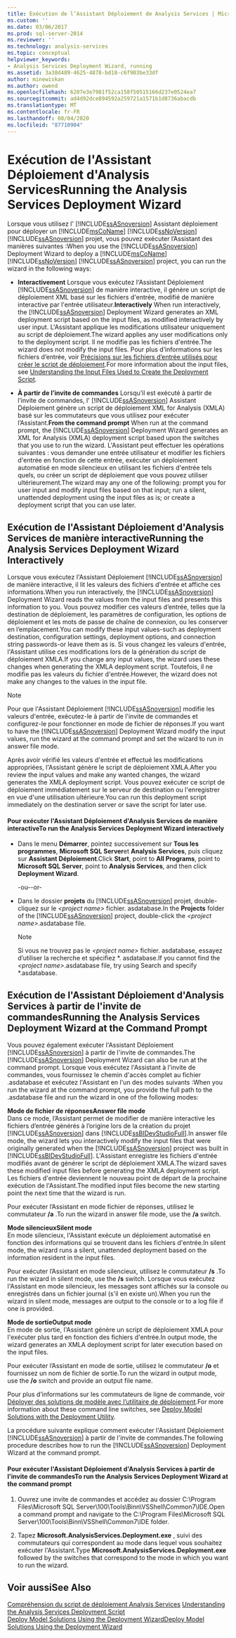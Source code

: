```yaml
---
title: Exécution de l’Assistant Déploiement de Analysis Services | Microsoft Docs
ms.custom: ''
ms.date: 03/06/2017
ms.prod: sql-server-2014
ms.reviewer: ''
ms.technology: analysis-services
ms.topic: conceptual
helpviewer_keywords:
- Analysis Services Deployment Wizard, running
ms.assetid: 3a38d489-4625-4878-bd18-c6f903be33df
author: minewiskan
ms.author: owend
ms.openlocfilehash: 6207e3e7981f52ca158f50515166d237e0524ea7
ms.sourcegitcommit: ad4d92dce894592a259721a1571b1d8736abacdb
ms.translationtype: MT
ms.contentlocale: fr-FR
ms.lasthandoff: 08/04/2020
ms.locfileid: "87710904"
---
```

# <a name="running-the-analysis-services-deployment-wizard"></a><span data-ttu-id="885d2-102">Exécution de l'Assistant Déploiement d'Analysis Services</span><span class="sxs-lookup"><span data-stu-id="885d2-102">Running the Analysis Services Deployment Wizard</span></span>
  <span data-ttu-id="885d2-103">Lorsque vous utilisez l' [!INCLUDE[ssASnoversion](../../includes/ssasnoversion-md.md)] Assistant déploiement pour déployer un [!INCLUDE[msCoName](../../includes/msconame-md.md)] [!INCLUDE[ssNoVersion](../../includes/ssnoversion-md.md)] [!INCLUDE[ssASnoversion](../../includes/ssasnoversion-md.md)] projet, vous pouvez exécuter l’Assistant des manières suivantes :</span><span class="sxs-lookup"><span data-stu-id="885d2-103">When you use the [!INCLUDE[ssASnoversion](../../includes/ssasnoversion-md.md)] Deployment Wizard to deploy a [!INCLUDE[msCoName](../../includes/msconame-md.md)] [!INCLUDE[ssNoVersion](../../includes/ssnoversion-md.md)] [!INCLUDE[ssASnoversion](../../includes/ssasnoversion-md.md)] project, you can run the wizard in the following ways:</span></span>  
  
-   <span data-ttu-id="885d2-104">**Interactivement** Lorsque vous exécutez l'Assistant Déploiement [!INCLUDE[ssASnoversion](../../includes/ssasnoversion-md.md)] de manière interactive, il génère un script de déploiement XML basé sur les fichiers d'entrée, modifié de manière interactive par l'entrée utilisateur.</span><span class="sxs-lookup"><span data-stu-id="885d2-104">**Interactively** When run interactively, the [!INCLUDE[ssASnoversion](../../includes/ssasnoversion-md.md)] Deployment Wizard generates an XML deployment script based on the input files, as modified interactively by user input.</span></span> <span data-ttu-id="885d2-105">L'Assistant applique les modifications utilisateur uniquement au script de déploiement.</span><span class="sxs-lookup"><span data-stu-id="885d2-105">The wizard applies any user modifications only to the deployment script.</span></span> <span data-ttu-id="885d2-106">Il ne modifie pas les fichiers d'entrée.</span><span class="sxs-lookup"><span data-stu-id="885d2-106">The wizard does not modify the input files.</span></span> <span data-ttu-id="885d2-107">Pour plus d’informations sur les fichiers d’entrée, voir [Précisions sur les fichiers d’entrée utilisés pour créer le script de déploiement](deployment-script-files-input-used-to-create-deployment-script.md).</span><span class="sxs-lookup"><span data-stu-id="885d2-107">For more information about the input files, see [Understanding the Input Files Used to Create the Deployment Script](deployment-script-files-input-used-to-create-deployment-script.md).</span></span>  
  
-   <span data-ttu-id="885d2-108">**À partir de l’invite de commandes** Lorsqu’il est exécuté à partir de l’invite de commandes, l' [!INCLUDE[ssASnoversion](../../includes/ssasnoversion-md.md)] Assistant Déploiement génère un script de déploiement XML for Analysis (XMLA) basé sur les commutateurs que vous utilisez pour exécuter l’Assistant.</span><span class="sxs-lookup"><span data-stu-id="885d2-108">**From the command prompt** When run at the command prompt, the [!INCLUDE[ssASnoversion](../../includes/ssasnoversion-md.md)] Deployment Wizard generates an XML for Analysis (XMLA) deployment script based upon the switches that you use to run the wizard.</span></span> <span data-ttu-id="885d2-109">L'Assistant peut effectuer les opérations suivantes : vous demander une entrée utilisateur et modifier les fichiers d'entrée en fonction de cette entrée, exécuter un déploiement automatisé en mode silencieux en utilisant les fichiers d'entrée tels quels, ou créer un script de déploiement que vous pouvez utiliser ultérieurement.</span><span class="sxs-lookup"><span data-stu-id="885d2-109">The wizard may any one of the following: prompt you for user input and modify input files based on that input; run a silent, unattended deployment using the input files as is; or create a deployment script that you can use later.</span></span>  
  
## <a name="running-the-analysis-services-deployment-wizard-interactively"></a><span data-ttu-id="885d2-110">Exécution de l'Assistant Déploiement d'Analysis Services de manière interactive</span><span class="sxs-lookup"><span data-stu-id="885d2-110">Running the Analysis Services Deployment Wizard Interactively</span></span>  
 <span data-ttu-id="885d2-111">Lorsque vous exécutez l'Assistant Déploiement [!INCLUDE[ssASnoversion](../../includes/ssasnoversion-md.md)] de manière interactive, il lit les valeurs des fichiers d'entrée et affiche ces informations.</span><span class="sxs-lookup"><span data-stu-id="885d2-111">When you run interactively, the [!INCLUDE[ssASnoversion](../../includes/ssasnoversion-md.md)] Deployment Wizard reads the values from the input files and presents this information to you.</span></span> <span data-ttu-id="885d2-112">Vous pouvez modifier ces valeurs d’entrée, telles que la destination de déploiement, les paramètres de configuration, les options de déploiement et les mots de passe de chaîne de connexion, ou les conserver en l’emplacement.</span><span class="sxs-lookup"><span data-stu-id="885d2-112">You can modify these input values-such as deployment destination, configuration settings, deployment options, and connection string passwords-or leave them as is.</span></span> <span data-ttu-id="885d2-113">Si vous changez les valeurs d'entrée, l'Assistant utilise ces modifications lors de la génération du script de déploiement XMLA.</span><span class="sxs-lookup"><span data-stu-id="885d2-113">If you change any input values, the wizard uses these changes when generating the XMLA deployment script.</span></span> <span data-ttu-id="885d2-114">Toutefois, il ne modifie pas les valeurs du fichier d'entrée.</span><span class="sxs-lookup"><span data-stu-id="885d2-114">However, the wizard does not make any changes to the values in the input file.</span></span>  
  
> [!NOTE]  
>  <span data-ttu-id="885d2-115">Pour que l'Assistant Déploiement [!INCLUDE[ssASnoversion](../../includes/ssasnoversion-md.md)] modifie les valeurs d'entrée, exécutez-le à partir de l'invite de commandes et configurez-le pour fonctionner en mode de fichier de réponses.</span><span class="sxs-lookup"><span data-stu-id="885d2-115">If you want to have the [!INCLUDE[ssASnoversion](../../includes/ssasnoversion-md.md)] Deployment Wizard modify the input values, run the wizard at the command prompt and set the wizard to run in answer file mode.</span></span>  
  
 <span data-ttu-id="885d2-116">Après avoir vérifié les valeurs d'entrée et effectué les modifications appropriées, l'Assistant génère le script de déploiement XMLA.</span><span class="sxs-lookup"><span data-stu-id="885d2-116">After you review the input values and make any wanted changes, the wizard generates the XMLA deployment script.</span></span> <span data-ttu-id="885d2-117">Vous pouvez exécuter ce script de déploiement immédiatement sur le serveur de destination ou l'enregistrer en vue d'une utilisation ultérieure.</span><span class="sxs-lookup"><span data-stu-id="885d2-117">You can run this deployment script immediately on the destination server or save the script for later use.</span></span>  
  
#### <a name="to-run-the-analysis-services-deployment-wizard-interactively"></a><span data-ttu-id="885d2-118">Pour exécuter l'Assistant Déploiement d'Analysis Services de manière interactive</span><span class="sxs-lookup"><span data-stu-id="885d2-118">To run the Analysis Services Deployment Wizard interactively</span></span>  
  
-   <span data-ttu-id="885d2-119">Dans le menu **Démarrer**, pointez successivement sur **Tous les programmes**, **Microsoft SQL Server**et **Analysis Services**, puis cliquez sur **Assistant Déploiement**.</span><span class="sxs-lookup"><span data-stu-id="885d2-119">Click **Start**, point to **All Programs**, point to **Microsoft SQL Server**, point to **Analysis Services**, and then click **Deployment Wizard**.</span></span>  
  
     <span data-ttu-id="885d2-120">-ou-</span><span class="sxs-lookup"><span data-stu-id="885d2-120">-or-</span></span>  
  
-   <span data-ttu-id="885d2-121">Dans le dossier **projets** du [!INCLUDE[ssASnoversion](../../includes/ssasnoversion-md.md)] projet, double-cliquez sur le *\<project name>* fichier. asdatabase.</span><span class="sxs-lookup"><span data-stu-id="885d2-121">In the **Projects** folder of the [!INCLUDE[ssASnoversion](../../includes/ssasnoversion-md.md)] project, double-click the *\<project name>*.asdatabase file.</span></span>  
  
    > [!NOTE]  
    >  <span data-ttu-id="885d2-122">Si vous ne trouvez pas le *\<project name>* fichier. asdatabase, essayez d’utiliser la recherche et spécifiez \*. asdatabase.</span><span class="sxs-lookup"><span data-stu-id="885d2-122">If you cannot find the *\<project name>*.asdatabase file, try using Search and specify \*.asdatabase.</span></span>  
  
## <a name="running-the-analysis-services-deployment-wizard-at-the-command-prompt"></a><span data-ttu-id="885d2-123">Exécution de l'Assistant Déploiement d'Analysis Services à partir de l'invite de commandes</span><span class="sxs-lookup"><span data-stu-id="885d2-123">Running the Analysis Services Deployment Wizard at the Command Prompt</span></span>  
 <span data-ttu-id="885d2-124">Vous pouvez également exécuter l'Assistant Déploiement [!INCLUDE[ssASnoversion](../../includes/ssasnoversion-md.md)] à partir de l'invite de commandes.</span><span class="sxs-lookup"><span data-stu-id="885d2-124">The [!INCLUDE[ssASnoversion](../../includes/ssasnoversion-md.md)] Deployment Wizard can also be run at the command prompt.</span></span> <span data-ttu-id="885d2-125">Lorsque vous exécutez l'Assistant à l'invite de commandes, vous fournissez le chemin d'accès complet au fichier .asdatabase et exécutez l'Assistant en l'un des modes suivants :</span><span class="sxs-lookup"><span data-stu-id="885d2-125">When you run the wizard at the command prompt, you provide the full path to the .asdatabase file and  run the wizard in one of the following modes:</span></span>  
  
 <span data-ttu-id="885d2-126">**Mode de fichier de réponses**</span><span class="sxs-lookup"><span data-stu-id="885d2-126">**Answer file mode**</span></span>  
 <span data-ttu-id="885d2-127">Dans ce mode, l’Assistant permet de modifier de manière interactive les fichiers d’entrée générés à l’origine lors de la création du projet [!INCLUDE[ssASnoversion](../../includes/ssasnoversion-md.md)] dans [!INCLUDE[ssBIDevStudioFull](../../includes/ssbidevstudiofull-md.md)].</span><span class="sxs-lookup"><span data-stu-id="885d2-127">In answer file mode, the wizard lets you interactively modify the input files that were originally generated when the [!INCLUDE[ssASnoversion](../../includes/ssasnoversion-md.md)] project was built in [!INCLUDE[ssBIDevStudioFull](../../includes/ssbidevstudiofull-md.md)].</span></span> <span data-ttu-id="885d2-128">L'Assistant enregistre les fichiers d'entrée modifiés avant de générer le script de déploiement XMLA.</span><span class="sxs-lookup"><span data-stu-id="885d2-128">The wizard saves these modified input files before generating the XMLA deployment script.</span></span> <span data-ttu-id="885d2-129">Les fichiers d'entrée deviennent le nouveau point de départ de la prochaine exécution de l'Assistant.</span><span class="sxs-lookup"><span data-stu-id="885d2-129">The modified input files become the new starting point the next time that the wizard is run.</span></span>  
  
 <span data-ttu-id="885d2-130">Pour exécuter l’Assistant en mode fichier de réponses, utilisez le commutateur **/a** .</span><span class="sxs-lookup"><span data-stu-id="885d2-130">To run the wizard in answer file mode, use the **/a** switch.</span></span>  
  
 <span data-ttu-id="885d2-131">**Mode silencieux**</span><span class="sxs-lookup"><span data-stu-id="885d2-131">**Silent mode**</span></span>  
 <span data-ttu-id="885d2-132">En mode silencieux, l'Assistant exécute un déploiement automatisé en fonction des informations qui se trouvent dans les fichiers d'entrée.</span><span class="sxs-lookup"><span data-stu-id="885d2-132">In silent mode, the wizard runs a silent, unattended deployment based on the information resident in the input files.</span></span>  
  
 <span data-ttu-id="885d2-133">Pour exécuter l’Assistant en mode silencieux, utilisez le commutateur **/s** .</span><span class="sxs-lookup"><span data-stu-id="885d2-133">To run the wizard in silent mode, use the **/s** switch.</span></span> <span data-ttu-id="885d2-134">Lorsque vous exécutez l'Assistant en mode silencieux, les messages sont affichés sur la console ou enregistrés dans un fichier journal (s'il en existe un).</span><span class="sxs-lookup"><span data-stu-id="885d2-134">When you run the wizard in silent mode, messages are output to the console or to a log file if one is provided.</span></span>  
  
 <span data-ttu-id="885d2-135">**Mode de sortie**</span><span class="sxs-lookup"><span data-stu-id="885d2-135">**Output mode**</span></span>  
 <span data-ttu-id="885d2-136">En mode de sortie, l'Assistant génère un script de déploiement XMLA pour l'exécuter plus tard en fonction des fichiers d'entrée.</span><span class="sxs-lookup"><span data-stu-id="885d2-136">In output mode, the wizard generates an XMLA deployment script for later execution based on the input files.</span></span>  
  
 <span data-ttu-id="885d2-137">Pour exécuter l’Assistant en mode de sortie, utilisez le commutateur **/o** et fournissez un nom de fichier de sortie.</span><span class="sxs-lookup"><span data-stu-id="885d2-137">To run the wizard in output mode, use the **/o** switch and provide an output file name.</span></span>  
  
 <span data-ttu-id="885d2-138">Pour plus d’informations sur les commutateurs de ligne de commande, voir [Déployer des solutions de modèle avec l’utilitaire de déploiement](deploy-model-solutions-with-the-deployment-utility.md).</span><span class="sxs-lookup"><span data-stu-id="885d2-138">For more information about these command line switches, see [Deploy Model Solutions with the Deployment Utility](deploy-model-solutions-with-the-deployment-utility.md).</span></span>  
  
 <span data-ttu-id="885d2-139">La procédure suivante explique comment exécuter l'Assistant Déploiement [!INCLUDE[ssASnoversion](../../includes/ssasnoversion-md.md)] à partir de l'invite de commandes.</span><span class="sxs-lookup"><span data-stu-id="885d2-139">The following procedure describes how to run the [!INCLUDE[ssASnoversion](../../includes/ssasnoversion-md.md)] Deployment Wizard at the command prompt.</span></span>  
  
#### <a name="to-run-the-analysis-services-deployment-wizard-at-the-command-prompt"></a><span data-ttu-id="885d2-140">Pour exécuter l'Assistant Déploiement d'Analysis Services à partir de l'invite de commandes</span><span class="sxs-lookup"><span data-stu-id="885d2-140">To run the Analysis Services Deployment Wizard at the command prompt</span></span>  
  
1.  <span data-ttu-id="885d2-141">Ouvrez une invite de commandes et accédez au dossier C:\Program Files\Microsoft SQL Server\100\Tools\Binn\VSShell\Common7\IDE.</span><span class="sxs-lookup"><span data-stu-id="885d2-141">Open a command prompt and navigate to the C:\Program Files\Microsoft SQL Server\100\Tools\Binn\VSShell\Common7\IDE folder.</span></span>  
  
2.  <span data-ttu-id="885d2-142">Tapez **Microsoft.AnalysisServices.Deployment.exe** , suivi des commutateurs qui correspondent au mode dans lequel vous souhaitez exécuter l'Assistant.</span><span class="sxs-lookup"><span data-stu-id="885d2-142">Type **Microsoft.AnalysisServices.Deployment.exe** followed by the switches that correspond to the mode in which you want to run the wizard.</span></span>  
  
## <a name="see-also"></a><span data-ttu-id="885d2-143">Voir aussi</span><span class="sxs-lookup"><span data-stu-id="885d2-143">See Also</span></span>  
 <span data-ttu-id="885d2-144">[Compréhension du script de déploiement Analysis Services](understanding-the-analysis-services-deployment-script.md) </span><span class="sxs-lookup"><span data-stu-id="885d2-144">[Understanding the Analysis Services Deployment Script](understanding-the-analysis-services-deployment-script.md) </span></span>  
 [<span data-ttu-id="885d2-145">Deploy Model Solutions Using the Deployment Wizard</span><span class="sxs-lookup"><span data-stu-id="885d2-145">Deploy Model Solutions Using the Deployment Wizard</span></span>](deploy-model-solutions-using-the-deployment-wizard.md)  
  
  
